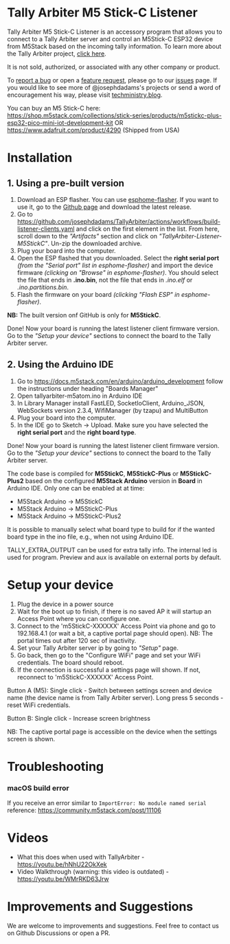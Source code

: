 # Tally Arbiter M5 Stick-C Listener

Tally Arbiter M5 Stick-C Listener is an accessory program that allows you to connect to a Tally Arbiter server and control an M5Stick-C ESP32 device from M5Stack based on the incoming tally information.
To learn more about the Tally Arbiter project, [click here](http://github.com/josephdadams/tallyarbiter).

It is not sold, authorized, or associated with any other company or product.

To [report a bug](https://github.com/josephdadams/TallyArbiter/issues/new?assignees=JTF4&labels=bug&template=bug.yaml&title=%5BBug%5D%3A+) or open a [feature request](https://github.com/josephdadams/TallyArbiter/issues/new?assignees=JTF4&labels=feature&template=feature.yaml&title=%5BFeature+Request%5D%3A+), please go to our [issues](https://github.com/josephdadams/TallyArbiter/issues/new/choose) page.
If you would like to see more of @josephdadams's projects or send a word of encouragement his way, please visit [techministry.blog](https://techministry.blog/).

You can buy an M5 Stick-C here:
https://shop.m5stack.com/collections/stick-series/products/m5stickc-plus-esp32-pico-mini-iot-development-kit
OR
https://www.adafruit.com/product/4290 (Shipped from USA)

# Installation

## 1. Using a pre-built version

1. Download an ESP flasher.
   You can use [esphome-flasher](https://github.com/esphome/esphome-flasher). If you want to use it, go to the [Github page](https://github.com/esphome/esphome-flasher) and download the latest release.
2. Go to https://github.com/josephdadams/TallyArbiter/actions/workflows/build-listener-clients.yaml and click on the first element in the list.
   From here, scroll down to the _"Artifacts"_ section and click on _"TallyArbiter-Listener-M5StickC"_.
   Un-zip the downloaded archive.
3. Plug your board into the computer.
4. Open the ESP flashed that you downloaded.
   Select the **right serial port** _(from the "Serial port" list in esphome-flasher)_ and import the device firmware _(clicking on "Browse" in esphome-flasher)_.
   You should select the file that ends in **.ino.bin**, not the file that ends in _.ino.elf_ or _.ino.partitions.bin_.
5. Flash the firmware on your board _(clicking "Flash ESP" in esphome-flasher)_.

**NB:** The built version onf GitHub is only for **M5StickC**.

Done! Now your board is running the latest listener client firmware version. Go to the _"Setup your device"_ sections to connect the board to the Tally Arbiter server.

## 2. Using the Arduino IDE

1. Go to https://docs.m5stack.com/en/arduino/arduino_development follow the instructions under heading "Boards Manager"
2. Open tallyarbiter-m5atom.ino in Arduino IDE
3. In Library Manager install FastLED, SocketIoClient, Arduino_JSON, WebSockets version 2.3.4, WifiManager (by tzapu) and MultiButton
4. Plug your board into the computer.
5. In the IDE go to Sketch -> Upload.
   Make sure you have selected the **right serial port** and the **right board type**.

Done! Now your board is running the latest listener client firmware version. Go to the _"Setup your device"_ sections to connect the board to the Tally Arbiter server.

The code base is compiled for **M5StickC**, **M5StickC-Plus** or **M5StickC-Plus2** based on the configured **M5Stack Arduino** version in **Board** in Arduino IDE. Only one can be enabled at at time:
- M5Stack Arduino -> M5StickC
- M5Stack Arduino -> M5StickC-Plus
- M5Stack Arduino -> M5StickC-Plus2

It is possible to manually select what board type to build for if the wanted board type in the ino file, e.g., when not using Arduino IDE.

TALLY_EXTRA_OUTPUT can be used for extra tally info. The internal led is used for program. Preview and aux is available on external ports by default.

# Setup your device

1. Plug the device in a power source
2. Wait for the boot up to finish, if there is no saved AP it will startup an Access Point where you can configure one.
3. Connect to the 'm5StickC-XXXXXX' Access Point via phone and go to 192.168.4.1 (or wait a bit, a captive portal page should open). NB: The portal times out after 120 sec of inactivity.
4. Set your Tally Arbiter server ip by going to _"Setup"_ page.
5. Go back, then go to the "Configure WiFi" page and set your WiFi credentials. The board should reboot.
6. If the connection is successful a settings page will shown. If not, reconnect to 'm5StickC-XXXXXX' Access Point.

Button A (M5):
Single click - Switch between settings screen and device name (the device name is from Tally Arbiter server).
Long press 5 seconds - reset WiFi credentials.

Button B:
Single click - Increase screen brightness

NB: The captive portal page is accessible on the device when the settings screen is shown.

# Troubleshooting

### macOS build error

If you receive an error similar to `ImportError: No module named serial` reference: https://community.m5stack.com/post/11106

# Videos

- What this does when used with TallyArbiter - https://youtu.be/hNhU22OkXek
- Video Walkthrough (warning: this video is outdated) - https://youtu.be/WMrRKD63Jrw

# Improvements and Suggestions

We are welcome to improvements and suggestions.
Feel free to contact us on Github Discussions or open a PR.
